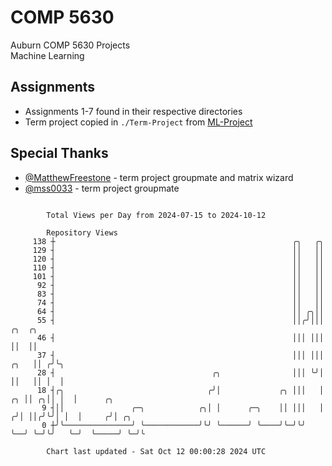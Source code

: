# COMP 5630
Auburn COMP 5630 Projects  
Machine Learning

## Assignments
- Assignments 1-7 found in their respective directories
- Term project copied in `./Term-Project` from [ML-Project](https://github.com/wumphlett/ML-Project)

## Special Thanks
- [@MatthewFreestone](https://github.com/MatthewFreestone) - term project groupmate and matrix wizard
- [@mss0033](https://github.com/mss0033) - term project groupmate

```

        Total Views per Day from 2024-07-15 to 2024-10-12

        Repository Views
     138 ┼                                                     ╭╮   ╭╮
     129 ┤                                                     ││   ││
     120 ┤                                                     ││   ││
     110 ┤                                                     ││   ││
     101 ┤                                                     ││   ││
      92 ┤                                                     ││   ││
      83 ┤                                                     ││   ││
      74 ┤                                                     ││   ││
      64 ┤                                                     ││ ╭╮││
      55 ┤                                                     ││╭╯│││           ╭╮  ╭╮
      46 ┤                                                     │││ │││           ││  ││
      37 ┤                                                     │││ │││      ╭╮   ││ ╭╯╰╮
      28 ┤                                   ╭╮                │││ ╰╯│      ││   ││ │  │
      18 ┤╭╮                                ╭╯│             ╭╮ │││   │   ╭╮ ││ ╭╮││ │  │      ╭╮
       9 ┤││               ╭─╮            ╭╮│ │      ╭─╮    ││ │││   │  ╭╯│ ││╭╯╰╯│ │  │     ╭╯│ ╭╮
       0 ┼╯╰───────────────╯ ╰────────────╯╰╯ ╰──────╯ ╰────╯╰─╯╰╯   ╰──╯ ╰─╯╰╯   ╰─╯  ╰─────╯ ╰─╯╰

        Chart last updated - Sat Oct 12 00:00:28 2024 UTC
        
```
